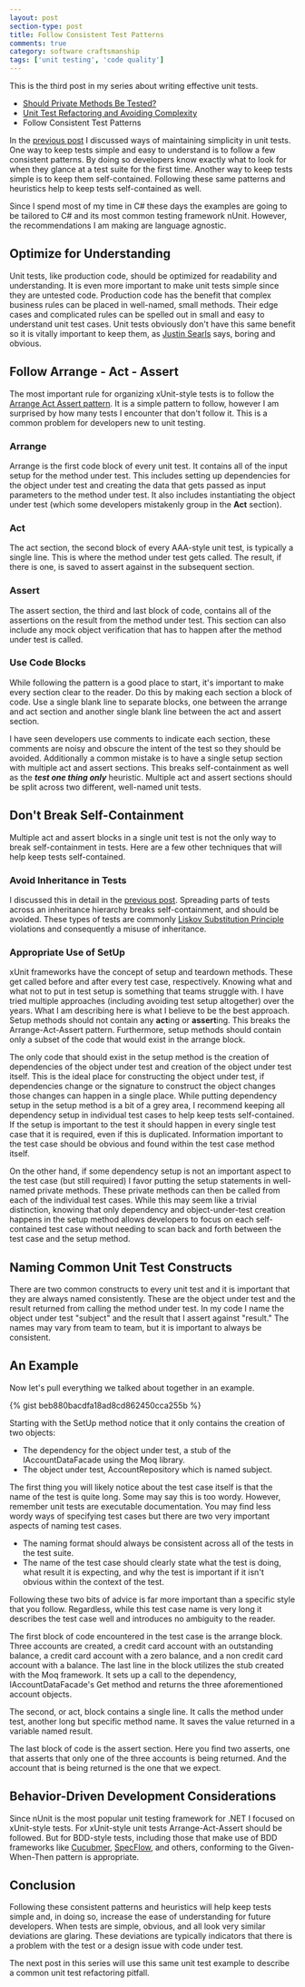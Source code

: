 ```yaml
---
layout: post
section-type: post
title: Follow Consistent Test Patterns
comments: true
category: software craftsmanship
tags: ['unit testing', 'code quality']
---
```


This is the third post in my series about writing effective unit tests. 
 
* [Should Private Methods Be Tested?](/2016/02/14/should-private-methods-be-tested.html)
* [Unit Test Refactoring and Avoiding Complexity](/2016/03/22/unit-test-refactoring-avoiding-complexity.html)
* Follow Consistent Test Patterns
 
In the [previous post](/2016/03/22/unit-test-refactoring-avoiding-complexity.html) I discussed ways of maintaining simplicity in unit tests. One way to keep tests simple and easy to understand is to follow a few consistent patterns. By doing so developers know exactly what to look for when they glance at a test suite for the first time. Another way to keep tests simple is to keep them self-contained. Following these same patterns and heuristics help to keep tests self-contained as well. 

Since I spend most of my time in C# these days the examples are going to be tailored to C# and its most common testing framework nUnit. However, the recommendations I am making are language agnostic.

## Optimize for Understanding

Unit tests, like production code, should be optimized for readability and understanding. It is even more important to make unit tests simple since they are untested code. Production code has the benefit that complex business rules can be placed in well-named, small methods. Their edge cases and complicated rules can be spelled out in small and easy to understand unit test cases. Unit tests obviously don't have this same benefit so it is vitally important to keep them, as [Justin Searls](https://twitter.com/searls) says, boring and obvious.

## Follow Arrange - Act - Assert
The most important rule for organizing xUnit-style tests is to follow the [Arrange Act Assert pattern](http://c2.com/cgi/wiki?ArrangeActAssert). It is a simple pattern to follow, however I am surprised by how many tests I encounter that don't follow it. This is a common problem for developers new to unit testing.

### Arrange 
Arrange is the first code block of every unit test. It contains all of the input setup for the method under test. This includes setting up dependencies for the object under test and creating the data that gets passed as input parameters to the method under test. It also includes instantiating the object under test (which some developers mistakenly group in the **Act** section).

### Act
The act section, the second block of every AAA-style unit test, is typically a single line. This is where the method under test gets called. The result, if there is one, is saved to assert against in the subsequent section. 

### Assert
The assert section, the third and last block of code, contains all of the assertions on the result from the method under test. This section can also include any mock object verification that has to happen after the method under test is called.

### Use Code Blocks
While following the pattern is a good place to start, it's important to make every section clear to the reader. Do this by making each section a block of code. Use a single blank line to separate blocks, one between the arrange and act section and another single blank line between the act and assert section.  

I have seen developers use comments to indicate each section, these comments are noisy and obscure the intent of the test so they should be avoided. Additionally a common mistake is to have a single setup section with multiple act and assert sections. This breaks self-containment as well as the ***test one thing only*** heuristic. Multiple act and assert sections should be split across two different, well-named unit tests.
 
## Don't Break Self-Containment
Multiple act and assert blocks in a single unit test is not the only way to break self-containment in tests. Here are a few other techniques that will help keep tests self-contained.

### Avoid Inheritance in Tests
I discussed this in detail in the [previous post](/2016/03/22/unit-test-refactoring-avoiding-complexity.html). Spreading parts of tests across an inheritance hierarchy breaks self-containment, and should be avoided. These types of tests are commonly [Liskov Substitution Principle](https://en.wikipedia.org/wiki/Liskov_substitution_principle) violations and consequently a misuse of inheritance. 

### Appropriate Use of SetUp
xUnit frameworks have the concept of setup and teardown methods. These get called before and after every test case, respectively. Knowing what and what not to put in test setup is something that teams struggle with. I have tried multiple approaches (including avoiding test setup altogether) over the years. What I am describing here is what I believe to be the best approach. Setup methods should not contain any **act**ing or **assert**ing. This breaks the Arrange-Act-Assert pattern. Furthermore, setup methods should contain only a subset of the code that would exist in the arrange block. 

The only code that should exist in the setup method is the creation of dependencies of the object under test and creation of the object under test itself. This is the ideal place for constructing the object under test, if dependencies change or the signature to construct the object changes those changes can happen in a single place. While putting dependency setup in the setup method is a bit of a grey area, I recommend keeping all dependency setup in individual test cases to help keep tests self-contained. If the setup is important to the test it should happen in every single test case that it is required, even if this is duplicated. Information important to the test case should be obvious and found within the test case method itself.

On the other hand, if some dependency setup is not an important aspect to the test case (but still required) I favor putting the setup statements in well-named private methods. These private methods can then be called from each of the individual test cases. While this may seem like a trivial distinction, knowing that only dependency and object-under-test creation happens in the setup method allows developers to focus on each self-contained test case without needing to scan back and forth between the test case and the setup method.

## Naming Common Unit Test Constructs
There are two common constructs to every unit test and it is important that they are always named consistently. These are the object under test and the result returned from calling the method under test. In my code I name the object under test "subject" and the result that I assert against "result." The names may vary from team to team, but it is important to always be consistent. 

## An Example
Now let's pull everything we talked about together in an example.

{% gist beb880bacdfa18ad8cd862450cca255b %}

Starting with the SetUp method notice that it only contains the creation of two objects:  

* The dependency for the object under test, a stub of the IAccountDataFacade using the Moq library.  
* The object under test, AccountRepository which is named subject.

The first thing you will likely notice about the test case itself is that the name of the test is quite long. Some may say this is too wordy. However, remember unit tests are executable documentation. You may find less wordy ways of specifying test cases but there are two very important aspects of naming test cases. 

* The naming format should always be consistent across all of the tests in the test suite.
* The name of the test case should clearly state what the test is doing, what result it is expecting, and why the test is important if it isn't obvious within the context of the test.

Following these two bits of advice is far more important than a specific style that you follow. Regardless, while this test case name is very long it describes the test case well and introduces no ambiguity to the reader.

The first block of code encountered in the test case is the arrange block. Three accounts are created, a credit card account with an outstanding balance, a credit card account with a zero balance, and a non credit card account with a balance. The last line in the block utilizes the stub created with the Moq framework. It sets up a call to the dependency, IAccountDataFacade's Get method and returns the three aforementioned account objects.

The second, or act, block contains a single line. It calls the method under test, another long but specific method name. It saves the value returned in a variable named result.

The last block of code is the assert section. Here you find two asserts, one that asserts that only one of the three accounts is being returned. And the account that is being returned is the one that we expect.

## Behavior-Driven Development Considerations

Since nUnit is the most popular unit testing framework for .NET I focused on xUnit-style tests. For xUnit-style unit tests Arrange-Act-Assert should be followed. But for BDD-style tests, including those that make use of BDD frameworks like [Cucubmer](https://cucumber.io/), [SpecFlow](http://www.specflow.org/), and others, conforming to the Given-When-Then pattern is appropriate. 

## Conclusion
Following these consistent patterns and heuristics will help keep tests simple and, in doing so, increase the ease of understanding for future developers. When tests are simple, obvious, and all look very similar deviations are glaring. These deviations are typically indicators that there is a problem with the test or a design issue with code under test. 

The next post in this series will use this same unit test example to describe a common unit test refactoring pitfall.
